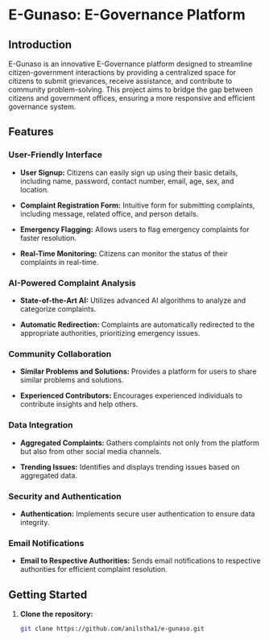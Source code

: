 # E-Gunaso: E-Governance Platform

## Introduction

E-Gunaso is an innovative E-Governance platform designed to streamline citizen-government interactions by providing a centralized space for citizens to submit grievances, receive assistance, and contribute to community problem-solving. This project aims to bridge the gap between citizens and government offices, ensuring a more responsive and efficient governance system.

## Features

### User-Friendly Interface

- **User Signup:** Citizens can easily sign up using their basic details, including name, password, contact number, email, age, sex, and location.

- **Complaint Registration Form:** Intuitive form for submitting complaints, including message, related office, and person details.

- **Emergency Flagging:** Allows users to flag emergency complaints for faster resolution.

- **Real-Time Monitoring:** Citizens can monitor the status of their complaints in real-time.

### AI-Powered Complaint Analysis

- **State-of-the-Art AI:** Utilizes advanced AI algorithms to analyze and categorize complaints.

- **Automatic Redirection:** Complaints are automatically redirected to the appropriate authorities, prioritizing emergency issues.

### Community Collaboration

- **Similar Problems and Solutions:** Provides a platform for users to share similar problems and solutions.

- **Experienced Contributors:** Encourages experienced individuals to contribute insights and help others.

### Data Integration

- **Aggregated Complaints:** Gathers complaints not only from the platform but also from other social media channels.

- **Trending Issues:** Identifies and displays trending issues based on aggregated data.


### Security and Authentication

- **Authentication:** Implements secure user authentication to ensure data integrity.

### Email Notifications

- **Email to Respective Authorities:** Sends email notifications to respective authorities for efficient complaint resolution.

## Getting Started

1. **Clone the repository:**

   ```bash
   git clone https://github.com/anilstha1/e-gunaso.git
